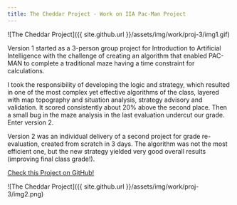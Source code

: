 ```yaml
---
title: The Cheddar Project - Work on IIA Pac-Man Project
---
```


![The Cheddar Project]({{ site.github.url }}/assets/img/work/proj-3/img1.gif)

Version 1 started as a 3-person group project for Introduction to Artificial 
Intelligence with the challenge of creating an algorithm that enabled PAC-MAN 
to complete a traditional maze having a time constraint for calculations.

I took the responsibility of developing the logic and strategy, which resulted 
in one of the most complex yet effective algorithms of the class, layered with 
map topography and situation analysis, strategy advisory and validation.
It scored consistently about 20% above the second place. Then a small bug in 
the maze analysis in the last evaluation undercut our grade. Enter version 2.

Version 2 was an individual delivery of a second project for grade 
re-evaluation, created from scratch in 3 days. The algorithm was not the most 
efficient one, but the new strategy yielded very good overall results 
(improving final class grade!).

<a href="https://github.com/LuisPedroMoura/The_Cheddar_Project" class="btn btn-primary" role="button">Check this Project on GitHub!</a>

![The Cheddar Project]({{ site.github.url }}/assets/img/work/proj-3/img2.png)

